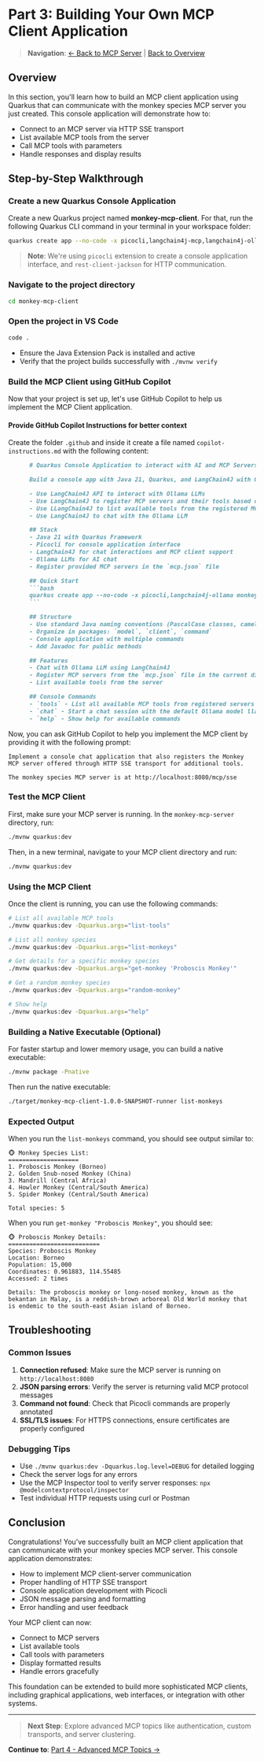 # Part 3: Building Your Own MCP Client Application

> **Navigation**: [← Back to MCP Server](01_MCP_SERVER.md) | [Back to Overview](README.md)

## Overview

In this section, you'll learn how to build an MCP client application using Quarkus that can communicate with the monkey species MCP server you just created. This console application will demonstrate how to:

- Connect to an MCP server via HTTP SSE transport
- List available MCP tools from the server
- Call MCP tools with parameters
- Handle responses and display results

## Step-by-Step Walkthrough

### Create a new Quarkus Console Application

Create a new Quarkus project named **monkey-mcp-client**. 
For that, run the following Quarkus CLI command in your terminal in your workspace folder:

```bash
quarkus create app --no-code -x picocli,langchain4j-mcp,langchain4j-ollama monkey-mcp-client
```

> **Note**: We're using `picocli` extension to create a console application interface, and `rest-client-jackson` for HTTP communication.

### Navigate to the project directory

```bash
cd monkey-mcp-client
```

### Open the project in VS Code

```bash
code .
```

- Ensure the Java Extension Pack is installed and active
- Verify that the project builds successfully with `./mvnw verify`

### Build the MCP Client using GitHub Copilot

Now that your project is set up, let's use GitHub Copilot to help us implement the MCP Client application.

#### Provide GitHub Copilot Instructions for better context

Create the folder `.github` and inside it create a file named `copilot-instructions.md` with the following content:

```markdown
      # Quarkus Console Application to interact with AI and MCP Servers

      Build a console app with Java 21, Quarkus, and LangChain4J with Ollama for chat interactions that also registers MCP servers for additional tools.

      - Use LangChain4J API to interact with Ollama LLMs
      - Use LangChain4J to register MCP servers and their tools based on the `mcp.json` file in the current directory
      - Use LLangChain4J to list available tools from the registered MCP servers
      - Use LangChain4J to chat with the Ollama LLM 

      ## Stack
      - Java 21 with Quarkus Framework
      - Picocli for console application interface
      - LangChain4J for chat interactions and MCP client support
      - Ollama LLMs for AI chat
      - Register provided MCP servers in the `mcp.json` file

      ## Quick Start
      ```bash
      quarkus create app --no-code -x picocli,langchain4j-ollama monkey-mcp-client
      ```

      ## Structure
      - Use standard Java naming conventions (PascalCase classes, camelCase methods)
      - Organize in packages: `model`, `client`, `command`
      - Console application with multiple commands
      - Add Javadoc for public methods

      ## Features
      - Chat with Ollama LLM using LangChain4J
      - Register MCP servers from the `mcp.json` file in the current directory
      - List available tools from the server

      ## Console Commands
      - `tools` - List all available MCP tools from registered servers in `mcp.json`
      - `chat` - Start a chat session with the default Ollama model llama3.2
      - `help` - Show help for available commands
```

Now, you can ask GitHub Copilot to help you implement the MCP client by providing it with the following prompt:

```plaintext
Implement a console chat application that also registers the Monkey MCP server offered through HTTP SSE transport for additional tools.

The monkey species MCP server is at http://localhost:8080/mcp/sse
```

### Test the MCP Client

First, make sure your MCP server is running. In the `monkey-mcp-server` directory, run:

```bash
./mvnw quarkus:dev
```

Then, in a new terminal, navigate to your MCP client directory and run:

```bash
./mvnw quarkus:dev
```

### Using the MCP Client

Once the client is running, you can use the following commands:

```bash
# List all available MCP tools
./mvnw quarkus:dev -Dquarkus.args="list-tools"

# List all monkey species
./mvnw quarkus:dev -Dquarkus.args="list-monkeys"

# Get details for a specific monkey species
./mvnw quarkus:dev -Dquarkus.args="get-monkey 'Proboscis Monkey'"

# Get a random monkey species
./mvnw quarkus:dev -Dquarkus.args="random-monkey"

# Show help
./mvnw quarkus:dev -Dquarkus.args="help"
```

### Building a Native Executable (Optional)

For faster startup and lower memory usage, you can build a native executable:

```bash
./mvnw package -Pnative
```

Then run the native executable:

```bash
./target/monkey-mcp-client-1.0.0-SNAPSHOT-runner list-monkeys
```

### Expected Output

When you run the `list-monkeys` command, you should see output similar to:

```
🐵 Monkey Species List:
====================
1. Proboscis Monkey (Borneo)
2. Golden Snub-nosed Monkey (China)
3. Mandrill (Central Africa)
4. Howler Monkey (Central/South America)
5. Spider Monkey (Central/South America)

Total species: 5
```

When you run `get-monkey "Proboscis Monkey"`, you should see:

```
🐵 Proboscis Monkey Details:
==========================
Species: Proboscis Monkey
Location: Borneo
Population: 15,000
Coordinates: 0.961883, 114.55485
Accessed: 2 times

Details: The proboscis monkey or long-nosed monkey, known as the bekantan in Malay, is a reddish-brown arboreal Old World monkey that is endemic to the south-east Asian island of Borneo.
```

## Troubleshooting

### Common Issues

1. **Connection refused**: Make sure the MCP server is running on `http://localhost:8080`
2. **JSON parsing errors**: Verify the server is returning valid MCP protocol messages
3. **Command not found**: Check that Picocli commands are properly annotated
4. **SSL/TLS issues**: For HTTPS connections, ensure certificates are properly configured

### Debugging Tips

- Use `./mvnw quarkus:dev -Dquarkus.log.level=DEBUG` for detailed logging
- Check the server logs for any errors
- Use the MCP Inspector tool to verify server responses: `npx @modelcontextprotocol/inspector`
- Test individual HTTP requests using curl or Postman

## Conclusion

Congratulations! You've successfully built an MCP client application that can communicate with your monkey species MCP server. This console application demonstrates:

- How to implement MCP client-server communication
- Proper handling of HTTP SSE transport
- Console application development with Picocli
- JSON message parsing and formatting
- Error handling and user feedback

Your MCP client can now:
- Connect to MCP servers
- List available tools
- Call tools with parameters
- Display formatted results
- Handle errors gracefully

This foundation can be extended to build more sophisticated MCP clients, including graphical applications, web interfaces, or integration with other systems.

---

> **Next Step**: Explore advanced MCP topics like authentication, custom transports, and server clustering.

**Continue to**: [Part 4 - Advanced MCP Topics →](03_ADVANCED_TOPICS.md)